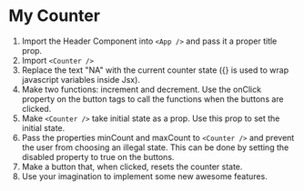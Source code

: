 # My Counter
1. Import the Header Component into ``<App />`` and pass it a proper title prop.
2. Import ``<Counter />``
3. Replace the text "NA" with the current counter state ({} is used to wrap javascript variables inside Jsx).
4. Make two functions: increment and decrement. Use the onClick property on the button tags to call the functions when the buttons are clicked.
5. Make ``<Counter />`` take initial state as a prop. Use this prop to set the initial state.
6. Pass the properties minCount and maxCount to ``<Counter />`` and prevent the user from choosing an illegal state. This can be done by setting the disabled property to true on the buttons.
7. Make a button that, when clicked, resets the counter state.
8. Use your imagination to implement some new awesome features.